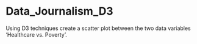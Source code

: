 # Data_Journalism_D3
Using D3 techniques create a scatter plot between the two data variables ‘Healthcare vs. Poverty’.
